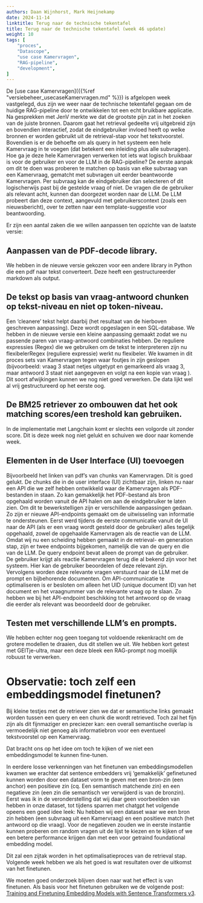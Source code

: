 ```yaml
---
authors: Daan Wijnhorst, Mark Heijnekamp
date: 2024-11-14
linktitle: Terug naar de technische tekentafel
title: Terug naar de technische tekentafel (week 46 update)
weight: 10
tags: [
    "proces",
    "Datascope",
    "use case Kamervragen",
    "RAG-pipeline",
    "development",
]
---
```


De [use case Kamervragen]({{%ref "versiebeheer_usecaseKamervragen.md" %}}) is afgelopen week vastgelegd, dus zijn we weer naar de technische tekentafel gegaan om de huidige RAG-pipeline door te ontwikkelen tot een echt bruikbare applicatie.
Na gesprekken met JenV merkte we dat de grootste pijn zat in het zoeken van de juiste bronnen. Daarom gaat het retrieval gedeelte vrij uitgebreid zijn en bovendien interactief, zodat de eindgebruiker invloed heeft op welke bronnen er worden gebruikt uit de retrieval-stap voor het tekstvoorstel. 
Bovendien is er de behoefte om als query in het systeem een hele Kamervraag in te voegen (dat betekent een inleiding plus alle subvragen). Hoe ga je deze hele Kamervragen verwerken tot iets wat logisch bruikbaar is voor de gebruiker en voor de LLM in de RAG-pipeline?
De eerste aanpak om dit te doen was proberen te matchen op basis van elke subvraag van een Kamervraag, gematcht met subvragen uit eerder beantwoorde Kamervragen. Per subvraag kan de eindgebruiker dan selecteren of dit logischerwijs past bij de gestelde vraag of niet. De vragen die de gebruiker als relevant acht, kunnen dan doorgezet worden naar de LLM. De LLM probeert dan deze context, aangevuld met gebruikerscontext (zoals een nieuwsbericht), over te zetten naar een template-suggestie voor beantwoording.

Er zijn een aantal zaken die we willen aanpassen ten opzichte van de laatste versie:

## Aanpassen van de PDF-decode library. 
We hebben in de nieuwe versie gekozen voor een andere library in Python die een pdf naar tekst converteert. Deze heeft een gestructureerder markdown als output.

## De tekst op basis van vraag-antwoord chunken op tekst-niveau en niet op token-niveau. 
Een ‘cleanere’ tekst helpt daarbij (het resultaat van de hierboven geschreven aanpassing). Deze wordt opgeslagen in een SQL-database.
We hebben in de nieuwe versie een kleine aanpassing gemaakt zodat we nu passende paren van vraag-antwoord combinaties hebben. De reguliere expressies (Regex) die we gebruiken om de tekst te interpreteren zijn nu flexibelerRegex (reguliere expressie) werkt nu flexibeler.
We kwamen in dit proces sets van Kamervragen tegen waar foutjes in zijn geslopen (bijvoorbeeld: vraag 3 staat netjes uitgetypt en gemarkeerd als vraag 3, maar antwoord 3 staat niet aangegeven en volgt na een kopie van vraag ). Dit soort afwijkingen kunnen we nog niet goed verwerken. De data lijkt wel al vrij gestructureerd op het eerste oog.

## De BM25 retriever zo ombouwen dat het ook matching scores/een treshold kan gebruiken. 
In de implementatie met Langchain komt er slechts een volgorde uit zonder score.
Dit is deze week nog niet gelukt en schuiven we door naar komende week.

## Elementen in de User Interface (UI) toevoegen 
Bijvoorbeeld het linken van pdf’s van chunks van Kamervragen.
Dit is goed gelukt. De chunks die in de user interface (UI) zichtbaar zijn, linken nu naar een API die we zelf hebben ontwikkeld waar de Kamervragen als PDF-bestanden in staan. Zo kan gemakkelijk het PDF-bestand als bron opgehaald worden vanuit de API halen om aan de eindgebruiker te laten zien. Om dit te bewerkstelligen zijn er verschillende aanpassingen gedaan. Zo zijn er nieuwe API-endpoints gemaakt om de uitwisseling van informatie te ondersteunen. 
Eerst werd tijdens de eerste communicatie vanuit de UI naar de API (als er een vraag wordt gesteld door de gebruiker) alles tegelijk opgehaald, zowel de opgehaalde Kamervragen als de reactie van de LLM. Omdat wij nu een scheiding hebben gemaakt in de retrieval- en generation stap, zijn er twee endpoints bijgekomen, namelijk die van de query en die van de LLM. De query endpoint bevat alleen de prompt van de gebruiker. De gebruiker krijgt als reactie Kamervragen terug die al bekend zijn voor het systeem. Hier kan de gebruiker beoordelen of deze relevant zijn. Vervolgens worden deze relevante vragen verstuurd naar de LLM met de prompt en bijbehorende documenten. 
Om API-communicatie te optimaliseren is er besloten om alleen het UID (unique document ID) van het document en het vraagnummer van de relevante vraag op te slaan. Zo hebben we bij het API-endpoint beschikking tot het antwoord op de vraag die eerder als relevant was beoordeeld door de gebruiker.

## Testen met verschillende LLM’s en prompts. 
We hebben echter nog geen toegang tot voldoende rekenkracht om de grotere modellen te draaien, dus dit stellen we uit. We hebben kort getest met GEITje-ultra, maar een deze bleek een RAG-prompt nog moeilijk robuust te verwerken.

# Observatie: toch zelf een embeddingsmodel finetunen?
Bij kleine testjes met de retriever zien we dat er semantische links gemaakt worden tussen een query en een chunk die wordt retrieved. Toch zal het fijn zijn als dit fijnmaziger en preciezer kan: een overall semantische overlap is vermoedelijk niet genoeg als informatiebron voor een eventueel tekstvoorstel op een Kamervraag.

Dat bracht ons op het idee om toch te kijken of we niet een embeddingsmodel te kunnen fine-tunen.

In eerdere losse verkenningen van het finetunen van embeddingsmodellen kwamen we erachter dat sentence embedders vrij ‘gemakkelijk’ gefinetuned kunnen worden door een dataset vorm te geven met een bron-zin (een anchor) een positieve zin (cq. Een semantisch matchende zin) en een negatieve zin (een zin die semantisch ver verwijderd is van de bronzin). Eerst was ik in de veronderstelling dat wij daar geen voorbeelden van hebben in onze dataset, tot tijdens sparren met chatgpt het volgende opeens een goed idee leek:
Nu hebben wij een dataset waar we een bron zin hebben (een subvraag uit een Kamervraag) en een positieve match (het antwoord op die vraag). Voor de negatieven zouden we in eerste instantie kunnen proberen om random vragen uit de lijst te kiezen en te kijken of we een betere performance krijgen dan met een voor getraind foundational embedding model.

Dit zal een zijtak worden in het optimalisatieproces van de retrieval stap. Volgende week hebben we als het goed is wat resultaten over de uitkomst van het finetunen.

We moeten goed onderzoek blijven doen naar wat het effect is van finetunen. Als basis voor het finetunen gebruiken we de volgende post:
[Training and Finetuning Embedding Models with Sentence Transformers v3](https://huggingface.co/blog/train-sentence-transformers).




